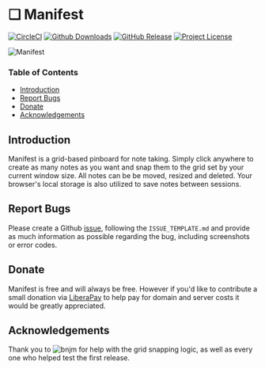 
# ❏ Manifest

[![CircleCI](https://img.shields.io/circleci/project/github/jonathontoon/manifest.svg)](https://circleci.com/gh/jonathontoon/manifest) [![Github Downloads](https://img.shields.io/github/downloads/jonathontoon/manifest/total.svg)](https://github.com/jonathontoon/manifest/releases/latest)
[![GitHub Release](https://img.shields.io/github/release/jonathontoon/manifest.svg)](https://github.com/jonathontoon/manifest/releases/latest)
[![Project License](https://img.shields.io/github/license/jonathontoon/manifest.svg)](https://github.com/jonathontoon/manifest/blob/master/LICENSE)

![Manifest](https://i.imgur.com/yIS8dNW.png)

### Table of Contents

- [Introduction](#introduction)
- [Report Bugs](#report-bugs)
- [Donate](#Donate)
- [Acknowledgements](#acknowledgements)

## Introduction
Manifest is a grid-based pinboard for note taking. Simply click anywhere to create as many notes as you want and snap them to the grid set by your current window size. All notes can be be moved, resized and deleted. Your browser's local storage is also utilized to save notes between sessions.

## Report Bugs
Please create a Github [issue](https://github.com/jonathontoon/manifest/issues), following the `ISSUE_TEMPLATE.md` and provide as much information as possible regarding the bug, including screenshots or error codes.

## Donate
Manifest is free and will always be free. However if you'd like to contribute a small donation via [LiberaPay](https://liberapay.com/jonathontoon/) to help pay for domain and server costs it would be greatly appreciated.

## Acknowledgements

Thank you to ![bnjm](https://www.github.com/bnjm) for help with the grid snapping logic, as well as every one who helped test the first release.
